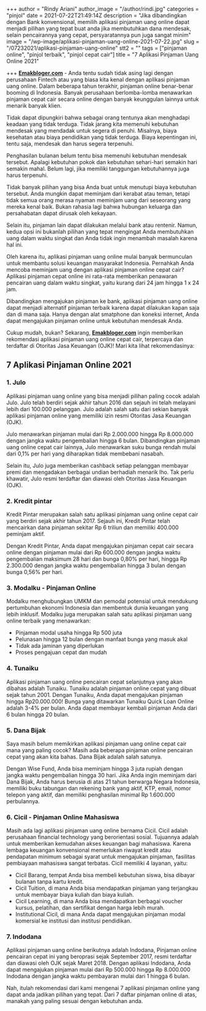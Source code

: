 +++
author = "Rindy Ariani"
author_image = "/author/rindi.jpg"
categories = "pinjol"
date = 2021-07-22T21:49:14Z
description = "Jika dibandingkan dengan Bank konvensional, memilih aplikasi pinjaman uang online dapat menjadi pilihan yang tepat buat anda jika membutuhkan dana mendesak, selain pencairannya yang cepat, persyaratannya pun juga sangat minim"
image = "/wp-image/aplikasi-pinjaman-uang-online-2021-07-22.jpg"
slug = "/07232021/aplikasi-pinjaman-uang-online"
stt2 = ""
tags = ["pinjaman online", "pinjol terbaik", "pinjol cepat cair"]
title = "7 Aplikasi Pinjaman Uang Online 2021"

+++
[**Emakbloger.com**](/) - Anda tentu sudah tidak asing lagi dengan perusahaan Fintech atau yang biasa kita kenal dengan aplikasi pinjaman uang online. Dalam beberapa tahun terakhir, pinjaman online benar-benar booming di Indonesia. Banyak perusahaan berlomba-lomba menawarkan pinjaman cepat cair secara online dengan banyak keunggulan lainnya untuk menarik banyak klien.

Tidak dapat dipungkiri bahwa sebagai orang tentunya akan menghadapi keadaan yang tidak terduga. Tidak jarang kita memenuhi kebutuhan mendesak yang mendadak untuk segera di penuhi. Misalnya, biaya kesehatan atau biaya pendidikan yang tidak terduga. Biaya kepentingan ini, tentu saja, mendesak dan harus segera terpenuhi.

Penghasilan bulanan belum tentu bisa memenuhi kebutuhan mendesak tersebut. Apalagi kebutuhan pokok dan kebutuhan sehari-hari semakin hari semakin mahal. Belum lagi, jika memiliki tanggungan kebutuhannya juga harus terpenuhi.

Tidak banyak pilihan yang bisa Anda buat untuk menutupi biaya kebutuhan tersebut. Anda mungkin dapat meminjam dari kerabat atau teman, tetapi tidak semua orang merasa nyaman meminjam uang dari seseorang yang mereka kenal baik. Bukan rahasia lagi bahwa hubungan keluarga dan persahabatan dapat dirusak oleh kekayaan.

Selain itu, pinjaman lain dapat dilakukan melalui bank atau rentenir. Namun, kedua opsi ini bukanlah pilihan yang tepat mengingat Anda membutuhkan uang dalam waktu singkat dan Anda tidak ingin menambah masalah karena hal ini.

Oleh karena itu, aplikasi pinjaman uang online mulai banyak bermunculan untuk membantu solusi keuangan masyarakat Indonesia. Pernahkah Anda mencoba meminjam uang dengan aplikasi pinjaman online cepat cair? Aplikasi pinjaman cepat online ini rata-rata memberikan penawaran pencairan uang dalam waktu singkat, yaitu kurang dari 24 jam hingga 1 x 24 jam.

Dibandingkan mengajukan pinjaman ke bank, aplikasi pinjaman uang online dapat menjadi alternatif pinjaman terbaik karena dapat dilakukan kapan saja dan di mana saja. Hanya dengan alat smatphone dan koneksi internet, Anda dapat mengajukan pinjaman online untuk kebutuhan mendesak Anda.

Cukup mudah, bukan? Sekarang, [**Emakbloger.com**](/) ingin memberikan rekomendasi aplikasi pinjaman uang online cepat cair, terpercaya dan terdaftar di Otoritas Jasa Keuangan (OJK)! Mari kita lihat rekomendasinya:

## 7 Aplikasi Pinjaman Online 2021

### 1. Julo

Aplikasi pinjaman uang online yang bisa menjadi pilihan paling cocok adalah Julo. Julo telah berdiri sejak akhir tahun 2016 dan sejauh ini telah melayani lebih dari 100.000 pelanggan. Julo adalah salah satu dari sekian banyak aplikasi pinjaman online yang memiliki izin resmi Otoritas Jasa Keuangan (OJK).

Julo menawarkan pinjaman mulai dari Rp 2.000.000 hingga Rp 8.000.000 dengan jangka waktu pengembalian hingga 6 bulan. Dibandingkan pinjaman uang online cepat cair lainnya, Julo menawarkan suku bunga rendah mulai dari 0,1% per hari yang diharapkan tidak membebani nasabah.

Selain itu, Julo juga memberikan cashback setiap pelanggan membayar premi dan mengadakan berbagai undian berhadiah menarik lho. Tak perlu khawatir, Julo resmi terdaftar dan diawasi oleh Otoritas Jasa Keuangan (OJK).

### 2. Kredit pintar

Kredit Pintar merupakan salah satu aplikasi pinjaman uang online cepat cair yang berdiri sejak akhir tahun 2017. Sejauh ini, Kredit Pintar telah mencairkan dana pinjaman sekitar Rp 6 triliun dan memiliki 400.000 peminjam aktif.

Dengan Kredit Pintar, Anda dapat mengajukan pinjaman cepat cair secara online dengan pinjaman mulai dari Rp 600.000 dengan jangka waktu pengembalian maksimum 28 hari dan bunga 0,80% per hari, hingga Rp 2.300.000 dengan jangka waktu pengembalian hingga 3 bulan dengan bunga 0,56% per hari.

### 3. Modalku - Pinjaman Online

Modalku menghubungkan UMKM dan pemodal potensial untuk mendukung pertumbuhan ekonomi Indonesia dan membentuk dunia keuangan yang lebih inklusif. Modalku juga merupakan salah satu aplikasi pinjaman uang online terbaik yang menawarkan:

* Pinjaman modal usaha hingga Rp 500 juta
* Pelunasan hingga 12 bulan dengan manfaat bunga yang masuk akal
* Tidak ada jaminan yang diperlukan
* Proses pengajuan cepat dan mudah

### 4. Tunaiku

Aplikasi pinjaman uang online pencairan cepat selanjutnya yang akan dibahas adalah Tunaiku. Tunaiku adalah pinjaman online cepat yang dibuat sejak tahun 2001. Dengan Tunaiku, Anda dapat mengajukan pinjaman hingga Rp20.000.000! Bunga yang ditawarkan Tunaiku Quick Loan Online adalah 3-4% per bulan. Anda dapat membayar kembali pinjaman Anda dari 6 bulan hingga 20 bulan.

### 5. Dana Bijak

Saya masih belum memikirkan aplikasi pinjaman uang online cepat cair mana yang paling cocok? Masih ada beberapa pinjaman online pencairan cepat yang akan kita bahas. Dana Bijak adalah salah satunya.

Dengan Wise Fund, Anda bisa meminjam hingga 3 juta rupiah dengan jangka waktu pengembalian hingga 30 hari. Jika Anda ingin meminjam dari Dana Bijak, Anda harus berusia di atas 21 tahun berwarga Negara Indonesia, memiliki buku tabungan dan rekening bank yang aktif, KTP, email, nomor telepon yang aktif, dan memiliki penghasilan minimal Rp 1.600.000 perbulannya.

### 6. Cicil - Pinjaman Online Mahasiswa

Masih ada lagi aplikasi pinjaman uang online bernama Cicil. Cicil adalah perusahaan financial technology yang berorientasi sosial. Tujuannya adalah untuk memberikan kemudahan akses keuangan bagi mahasiswa. Karena lembaga keuangan konvensional memerlukan riwayat kredit atau pendapatan minimum sebagai syarat untuk mengajukan pinjaman, fasilitas pembiayaan mahasiswa sangat terbatas. Cicil memiliki 4 layanan, yaitu:

* Cicil Barang, tempat Anda bisa membeli kebutuhan siswa, bisa dibayar bulanan tanpa kartu kredit.
* Cicil Tuition, di mana Anda bisa mendapatkan pinjaman yang terjangkau untuk membayar biaya kuliah dan biaya kuliah.
* Cicil Learning, di mana Anda bisa mendapatkan berbagai voucher kursus, pelatihan, dan sertifikat dengan harga lebih murah.
* Institutional Cicil, di mana Anda dapat mengajukan pinjaman modal komersial ke institusi dan institusi pendidikan.

### 7. Indodana

Aplikasi pinjaman uang online berikutnya adalah Indodana, Pinjaman online pencairan cepat ini yang beroprasi sejak September 2017, resmi terdaftar dan diawasi oleh OJK sejak Maret 2018. Dengan aplikasi Indodana, Anda dapat mengajukan pinjaman mulai dari Rp 500.000 hingga Rp 8.000.000 Indodana dengan jangka waktu pembayaran mulai dari 1 hingga 6 bulan.

Nah, itulah rekomendasi dari kami mengenai 7 aplikasi pinjaman online yang dapat anda jadikan pilihan yang tepat. Dari 7 daftar pinjaman online di atas, manakah yang paling sesuai dengan kebutuhan anda.